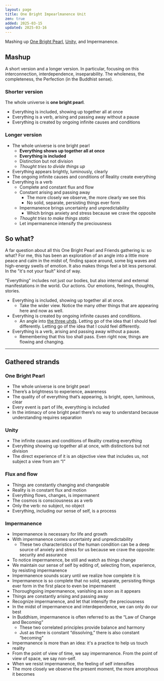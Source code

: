 ```yaml
---
layout: page
title: One Bright Impearlmanence Unit
zen: true
added: 2025-03-15
updated: 2025-03-16
---
```


Mashing up [One Bright Pearl](/thinking/zen/one-bright-pearl/), [Unity](/thinking/unity-the-absolute/), and Impermanence.

## Mashup

A short version and a longer version. In particular, focusing on this interconnection, interdependence, inseparability. The wholeness, the completeness, the Perfection (in the Buddhist sense).

### Shorter version

The whole universe is **one bright pearl**. 

- Everything is included, showing up together all at once
- Everything is a verb, arising and passing away without a pause
- Everything is created by ongoing infinite causes and conditions

### Longer version

- The whole universe is one bright pearl
    - **Everything shows up together all at once**
    - **Everything is included**
    - Distinction but not division
    - *Thought tries to divide things up*
- Everything appears brightly, luminously, clearly
- The ongoing infinite causes and conditions of Reality create everything
- Everything is a verb
    - Complete and constant flux and flow
    - Constant arising and passing away
        - The more closely we observe, the more clearly we see this
        - No solid, separate, persisting things ever form
    - Impermanence brings uncertainty and unpredictability
        - Which brings anxiety and stress because we crave the opposite
    - *Thought tries to make things static*
    - Let impermanence intensify the preciousness

## So what?

A far question about all this One Bright Pearl and Friends gathering is: so what? For me, this has been an exploration of an angle into a little more peace and calm in the midst of, finding space around, some big waves and high-energy swells of emotion. It also makes things feel a bit less personal. In the "it's not your fault" kind of way.

"Everything" includes not just our bodies, but also internal and external manifestations in the world. Our actions. Our emotions, feelings, thoughts, stories.

- Everything is included, showing up together all at once.
    - Take the wider view. Notice the many other things that are appearing here and now as well.
- Everything is created by ongoing infinite causes and conditions.
    - An angle into [the three uhds](/thinking/the-three-uhds/). Letting go of the idea that I should feel differently. Letting go of the idea that I could feel differently.
- Everything is a verb, arising and passing away without a pause.
    - Remembering that this too shall pass. Even right now, things are flowing and changing.

---

## Gathered strands

### One Bright Pearl

- The whole universe is one bright pearl
- There’s a brightness to experience, awareness
- The quality of of everything that’s appearing, is bright, open, luminous, clear
- Every event is part of life, everything is included
- In the intimacy of one bright pearl there’s no way to understand because understanding requires separation

### Unity

- The infinite causes and conditions of Reality creating everything
- Everything showing up together all at once, with distinctions but not division
- The direct experience of it is an objective view that includes us, not subject a view from am “I”

### Flux and flow

- Things are constantly changing and changeable
- Reality is in constant flux and motion
- Everything flows, changes, is impermanent
- The cosmos is consciousness as a verb
- Only the verb: no subject, no object
- Everything, including our sense of self, is a process

### Impermanence

- Impermanence is necessary for life and growth
- With impermanence comes uncertainty and unpredictability
    - These two characteristics of the human condition can be a deep source of anxiety and stress for us because we crave the opposite: security and assurance
- To notice impermanence, be still and watch as things change
- We maintain our sense of self by editing of, selecting from, experience, by resisting impermanence
- Impermanence sounds scary until we realize how complete it is
- Impermanence is so complete that no solid, separate, persisting things ever form in the first place to even be impermanent
- Thoroughgoing impermanence, vanishing as soon as it appears
- Things are constantly arising and passing away
- Recognize impermanence, and let that intensify the preciousness
- In the midst of impermanence and interdependence, we can only do our best
- In Buddhism, impermanence is often referred to as the “Law of Change and Becoming”
    - These two correlated principles provide balance and harmony
    - Just as there is constant “dissolving,” there is also constant “becoming"
- Impermanence is more than an idea: it's a practice to help us touch reality
- From the point of view of time, we say impermanence. From the point of view of space, we say non-self.
- When we resist impermanence, the feeling of self intensifies
- The more closely we observe the present moment, the more amorphous it becomes